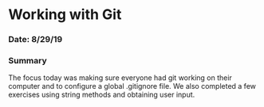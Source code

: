 # Working with Git

### Date: 8/29/19

### Summary

The focus today was making sure everyone had git working on their computer and to configure a global .gitignore file. We also completed a few exercises using string methods and obtaining user input.

